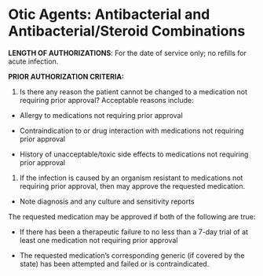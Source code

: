 # Otic Agents: Antibacterial and Antibacterial/Steroid Combinations

**LENGTH OF AUTHORIZATIONS**: For the date of service only; no refills for acute infection.

**PRIOR AUTHORIZATION CRITERIA:**

1.  Is there any reason the patient cannot be changed to a medication not requiring prior approval? Acceptable reasons include:

- Allergy to medications not requiring prior approval

- Contraindication to or drug interaction with medications not requiring prior approval

- History of unacceptable/toxic side effects to medications not requiring prior approval

1.  If the infection is caused by an organism resistant to medications not requiring prior approval, then may approve the requested medication.

- Note diagnosis and any culture and sensitivity reports

The requested medication may be approved if both of the following are true:

- If there has been a therapeutic failure to no less than a 7-day trial of at least one medication not requiring prior approval

- The requested medication’s corresponding generic (if covered by the state) has been attempted and failed or is contraindicated.